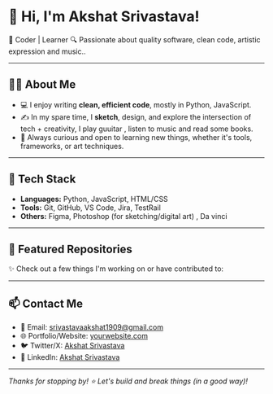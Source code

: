 # 👋 Hi, I'm Akshat Srivastava!

🎯 Coder | Learner 
🔍 Passionate about quality software, clean code, artistic expression and music..

---

## 👨‍💻 About Me

- 💻 I enjoy writing **clean, efficient code**, mostly in Python, JavaScript.
- ✍️ In my spare time, I **sketch**, design, and explore the intersection of tech + creativity, I play guuitar , listen to music and read some books.
- 🚀 Always curious and open to learning new things, whether it's tools, frameworks, or art techniques.

---

## 🧰 Tech Stack

- **Languages:** Python, JavaScript, HTML/CSS
- **Tools:** Git, GitHub, VS Code, Jira, TestRail
- **Others:** Figma, Photoshop (for sketching/digital art) , Da vinci

---

## 📂 Featured Repositories

✨ Check out a few things I'm working on or have contributed to:



---

## 📫 Contact Me

- 📧 Email: srivastavaakshat1909@gmail.com
- 🌐 Portfolio/Website: [yourwebsite.com](https://yourwebsite.com)  
- 🐦 Twitter/X: [Akshat Srivastava](https://x.com/Akii0019)  
- 💼 LinkedIn: [Akshat Srivastava](https://www.linkedin.com/in/akshat-srivastava-300455308/)

---

_Thanks for stopping by! ⭐ Let's build and break things (in a good way)!_


